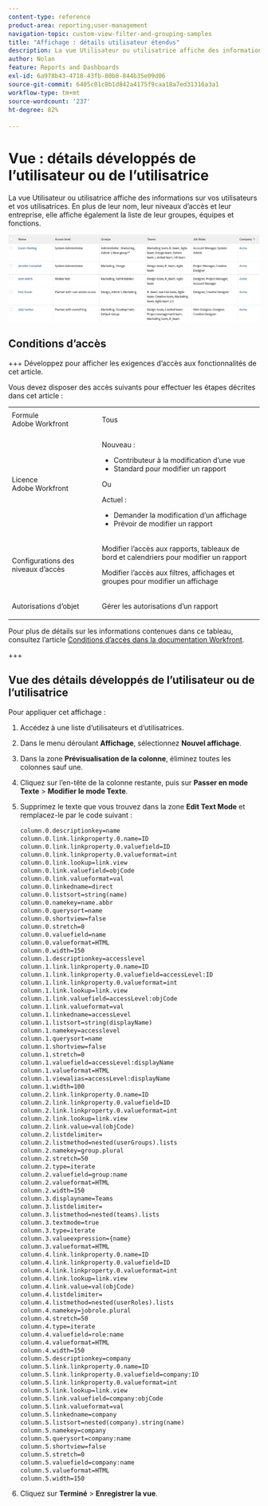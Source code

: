 ```yaml
---
content-type: reference
product-area: reporting;user-management
navigation-topic: custom-view-filter-and-grouping-samples
title: "Affichage : détails utilisateur étendus"
description: La vue Utilisateur ou utilisatrice affiche des informations sur vos utilisateurs et vos utilisatrices. En plus de leur nom, leur niveaux d’accès et leur entreprise, elle affiche également la liste de leur groupes, équipes et fonctions.
author: Nolan
feature: Reports and Dashboards
exl-id: 6a978b43-4718-43fb-80b8-844b35e09d06
source-git-commit: 6405c01c8b1d842a4175f9caa18a7ed31316a3a1
workflow-type: tm+mt
source-wordcount: '237'
ht-degree: 82%

---
```


# Vue : détails développés de l’utilisateur ou de l’utilisatrice

<!--Audited: 11/2024-->

La vue Utilisateur ou utilisatrice affiche des informations sur vos utilisateurs et vos utilisatrices. En plus de leur nom, leur niveaux d’accès et leur entreprise, elle affiche également la liste de leur groupes, équipes et fonctions.

![expanded_user_view.png](assets/expanded-user-view-350x75.png)

## Conditions d’accès

+++ Développez pour afficher les exigences d’accès aux fonctionnalités de cet article.

Vous devez disposer des accès suivants pour effectuer les étapes décrites dans cet article :

<table style="table-layout:auto"> 
 <col> 
 <col> 
 <tbody> 
  <tr> 
   <td role="rowheader">Formule Adobe Workfront</td> 
   <td> <p>Tous</p> </td> 
  </tr> 
  <tr> 
   <td role="rowheader">Licence Adobe Workfront</td> 
   <td> <p>Nouveau :<ul><li>Contributeur à la modification d’une vue</li><li>Standard pour modifier un rapport</li></ul></p><p>Ou</p>Actuel :<ul><li>Demander la modification d’un affichage</li><li>Prévoir de modifier un rapport</li></ul></p> </td> 
  </tr> 
  <tr> 
   <td role="rowheader">Configurations des niveaux d’accès</td> 
   <td> <p>Modifier l’accès aux rapports, tableaux de bord et calendriers pour modifier un rapport</p> <p>Modifier l’accès aux filtres, affichages et groupes pour modifier un affichage</p> </td> 
  </tr>  
  <tr> 
   <td role="rowheader">Autorisations d’objet</td> 
   <td> <p>Gérer les autorisations d’un rapport</p> </td> 
  </tr> 
 </tbody> 
</table>

Pour plus de détails sur les informations contenues dans ce tableau, consultez l’article [Conditions d’accès dans la documentation Workfront](/help/quicksilver/administration-and-setup/add-users/access-levels-and-object-permissions/access-level-requirements-in-documentation.md).

+++

## Vue des détails développés de l’utilisateur ou de l’utilisatrice

Pour appliquer cet affichage :

1. Accédez à une liste d’utilisateurs et d’utilisatrices.
1. Dans le menu déroulant **Affichage**, sélectionnez **Nouvel affichage**.

1. Dans la zone **Prévisualisation de la colonne**, éliminez toutes les colonnes sauf une.
1. Cliquez sur l’en-tête de la colonne restante, puis sur **Passer en mode Texte** > **Modifier le mode Texte**.
1. Supprimez le texte que vous trouvez dans la zone **Edit Text Mode** et remplacez-le par le code suivant :

   ```
   column.0.descriptionkey=name 
   column.0.link.linkproperty.0.name=ID
   column.0.link.linkproperty.0.valuefield=ID
   column.0.link.linkproperty.0.valueformat=int
   column.0.link.lookup=link.view
   column.0.link.valuefield=objCode
   column.0.link.valueformat=val
   column.0.linkedname=direct
   column.0.listsort=string(name)
   column.0.namekey=name.abbr
   column.0.querysort=name
   column.0.shortview=false
   column.0.stretch=0
   column.0.valuefield=name
   column.0.valueformat=HTML
   column.0.width=150
   column.1.descriptionkey=accesslevel
   column.1.link.linkproperty.0.name=ID
   column.1.link.linkproperty.0.valuefield=accessLevel:ID
   column.1.link.linkproperty.0.valueformat=int
   column.1.link.lookup=link.view
   column.1.link.valuefield=accessLevel:objCode
   column.1.link.valueformat=val
   column.1.linkedname=accessLevel
   column.1.listsort=string(displayName)
   column.1.namekey=accesslevel
   column.1.querysort=name
   column.1.shortview=false
   column.1.stretch=0
   column.1.valuefield=accessLevel:displayName
   column.1.valueformat=HTML
   column.1.viewalias=accessLevel:displayName
   column.1.width=100
   column.2.link.linkproperty.0.name=ID
   column.2.link.linkproperty.0.valuefield=ID
   column.2.link.linkproperty.0.valueformat=int
   column.2.link.lookup=link.view
   column.2.link.value=val(objCode)
   column.2.listdelimiter=
   column.2.listmethod=nested(userGroups).lists
   column.2.namekey=group.plural
   column.2.stretch=50
   column.2.type=iterate
   column.2.valuefield=group:name
   column.2.valueformat=HTML
   column.2.width=150
   column.3.displayname=Teams
   column.3.listdelimiter=
   column.3.listmethod=nested(teams).lists
   column.3.textmode=true
   column.3.type=iterate
   column.3.valueexpression={name}
   column.3.valueformat=HTML
   column.4.link.linkproperty.0.name=ID
   column.4.link.linkproperty.0.valuefield=ID
   column.4.link.linkproperty.0.valueformat=int
   column.4.link.lookup=link.view
   column.4.link.value=val(objCode)
   column.4.listdelimiter=
   column.4.listmethod=nested(userRoles).lists
   column.4.namekey=jobrole.plural
   column.4.stretch=50
   column.4.type=iterate
   column.4.valuefield=role:name
   column.4.valueformat=HTML
   column.4.width=150
   column.5.descriptionkey=company
   column.5.link.linkproperty.0.name=ID
   column.5.link.linkproperty.0.valuefield=company:ID
   column.5.link.linkproperty.0.valueformat=int
   column.5.link.lookup=link.view
   column.5.link.valuefield=company:objCode
   column.5.link.valueformat=val
   column.5.linkedname=company
   column.5.listsort=nested(company).string(name)
   column.5.namekey=company
   column.5.querysort=company:name
   column.5.shortview=false
   column.5.stretch=0
   column.5.valuefield=company:name
   column.5.valueformat=HTML
   column.5.width=150
   ```

1. Cliquez sur **Terminé** > **Enregistrer la vue**.
